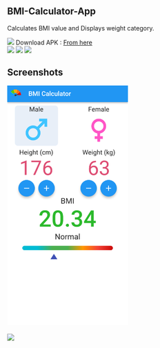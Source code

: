 ## BMI-Calculator-App
Calculates BMI value and Displays weight category.

<img src='https://img.shields.io/badge/Android-3DDC84?style=for-the-badge&logo=android&logoColor=white'>
Download APK : 
<a href='https://github.com/GH0STH4CKER/BMI-Calculator-App/releases/download/v3/bmi_calculator_v3.apk'>From here</a>
</br>

<img src='https://img.shields.io/badge/Permissions-None%20Required-blue?style=flat&logo=android'>
<img src='https://img.shields.io/badge/Minimum%20SDK%20Version-19 (Kitkat)-success?style=flat&logo=android'>
<img src='https://img.shields.io/badge/Target%20SDK%20Version-33 (Tiramisu)-success?style=flat&logo=android'>

## Screenshots

<kbd>
<img src='https://raw.githubusercontent.com/GH0STH4CKER/BMI-Calculator-App/main/Screenshot_20230118-145758.png' width='280px'>
</kbd>
<br>
</br>

<img src='https://img.shields.io/badge/Author-GH0STH4CKER-success?style=flat&logo=github' >
